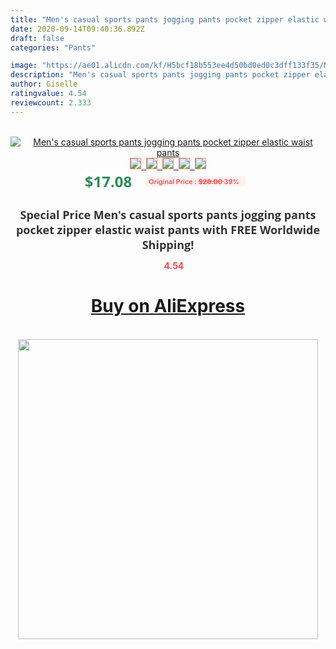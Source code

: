 ```yaml
---
title: "Men's casual sports pants jogging pants pocket zipper elastic waist pants"
date: 2020-09-14T09:40:36.892Z
draft: false
categories: "Pants"

image: "https://ae01.alicdn.com/kf/H5bcf18b553ee4d50bd0ed0c3dff133f35/Men-s-casual-sports-pants-jogging-pants-pocket-zipper-elastic-waist-pants.jpg"
description: "Men's casual sports pants jogging pants pocket zipper elastic waist pants"
author: Giselle
ratingvalue: 4.54
reviewcount: 2.333
---
```

<br>
<div style="text-align: center;">
<a href="https://s.click.aliexpress.com/e/_AYzAzR" target="_blank" rel="nofollow noopener noreferrer"><img alt="Men's casual sports pants jogging pants pocket zipper elastic waist pants" class="magnifier-image" src="https://ae01.alicdn.com/kf/H5bcf18b553ee4d50bd0ed0c3dff133f35/Men-s-casual-sports-pants-jogging-pants-pocket-zipper-elastic-waist-pants.jpg_640x640.jpg">
<br>
<img style="border:1px solid salmon" src="https://ae01.alicdn.com/kf/H5bcf18b553ee4d50bd0ed0c3dff133f35/Men-s-casual-sports-pants-jogging-pants-pocket-zipper-elastic-waist-pants.jpg_120x120.jpg">&nbsp;&nbsp;<img style="border:1px solid salmon" src="https://ae01.alicdn.com/kf/Hc052cbf172674ff8a50d509c3704892cB/Men-s-casual-sports-pants-jogging-pants-pocket-zipper-elastic-waist-pants.jpg_120x120.jpg">&nbsp;&nbsp;<img style="border:1px solid salmon" src="https://ae01.alicdn.com/kf/H9ee0a670a84c44e2b4bfc36b7436968aJ/Men-s-casual-sports-pants-jogging-pants-pocket-zipper-elastic-waist-pants.jpg_120x120.jpg">&nbsp;&nbsp;<img style="border:1px solid salmon" src="https://ae01.alicdn.com/kf/H7c96a51404774f8e890d9322f2698db7m/Men-s-casual-sports-pants-jogging-pants-pocket-zipper-elastic-waist-pants.jpg_120x120.jpg">&nbsp;&nbsp;<img style="border:1px solid salmon" src="https://ae01.alicdn.com/kf/H8ca62626520d4984a13f89a50909c78aI/Men-s-casual-sports-pants-jogging-pants-pocket-zipper-elastic-waist-pants.jpg_120x120.jpg"></a></div><br0>
<div style="text-align: center;"><span style="background-color: white; border: 0px; box-sizing: border-box; color: seagreen; display: inline-block; font-family: &quot;open sans&quot; , &quot;arial&quot; , &quot;helvetica&quot; , sans-serif , &quot;heiti&quot;; font-size: 24px; font-stretch: inherit; font-weight: 700; line-height: inherit; margin: 0px 10px 0px 0px; padding: 0px; vertical-align: middle;">$17.08 </span>
<span style="background: rgb(255 , 241 , 241); border-radius: 3px; border: 0px; box-sizing: border-box; color: #ff4747; display: inline-block; font-family: inherit; font-size: 12px; font-stretch: inherit; font-style: inherit; font-variant: inherit; font-weight: 600; line-height: inherit; margin: 0px; padding: 2px 5px; transform: scale(0.9); vertical-align: middle;">Original Price : <b style="text-decoration: line-through;">$28.00 </b> 39%&nbsp;&nbsp;</span></div>
<h1 style="color: #333333; display: inline-block; font-family: &quot;open sans&quot; , &quot;arial&quot; , &quot;helvetica&quot; , sans-serif , &quot;heiti&quot;; font-size: 18px; font-stretch: inherit; font-weight: 700; text-align: center;">Special Price Men's casual sports pants jogging pants pocket zipper elastic waist pants with FREE Worldwide Shipping!</h1>
<div style="color: #ff4747; text-align: center;">
<img src="https://4.bp.blogspot.com/-M0ZcTcb-5uY/XleCXlxnR4I/AAAAAAAAAEc/OrjgMkXV1oMQFaCRZj5HQwOCBcu3w1FegCPcBGAYYCw/s1600/star.png" style="height: 15px;">&nbsp;<b>4.54</b></div>
<div class="button_cont" align="center"><a class="buynow_a" href="https://s.click.aliexpress.com/e/_AYzAzR" target="_blank" rel="nofollow noopener noreferrer"><H1>Buy on AliExpress</H1></a></div><br>
<div class="separator" style="clear: both; text-align: center;">
<img src="https://lh3.googleusercontent.com/-pTy5HemUv9M/XlePHvY0dAI/AAAAAAAAAE4/0nX5iRUoIWY8eMW9Dpxeirr157OZliDIgCLcBGAsYHQ/s1600/badge.gif" width="480">
</div>
